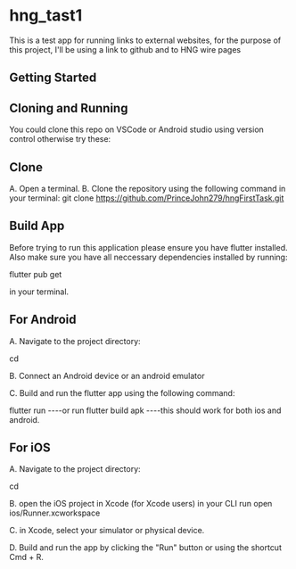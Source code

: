 # hng_tast1

This is a test app for running links to external websites, for the purpose of this project, I'll be using a link to github and to HNG wire pages

## Getting Started


## Cloning and Running

You could clone this repo on VSCode or Android studio using version control otherwise try these:

## Clone

A. Open a terminal.
B. Clone the repository using the following command in your terminal:
git clone <https://github.com/PrinceJohn279/hngFirstTask.git>

## Build App

Before trying to run this application please ensure you have flutter installed. Also make sure you have all neccessary dependencies installed by running:

flutter pub get

in your terminal.

## For Android

A. Navigate to the project directory:

cd <the-projects-directory>

B. Connect an Android device or an android emulator

C. Build and run the flutter app using the following command:

  flutter run ----or run
  flutter build apk ----this should work for both ios and android.
 
## For iOS
A. Navigate to the project directory:

cd <the-projects-directory>

B. open the iOS project in Xcode (for Xcode users) in your CLI run
    open ios/Runner.xcworkspace

C. in Xcode, select your simulator or physical device.

D. Build and run the app by clicking the "Run" button or using the shortcut Cmd + R.